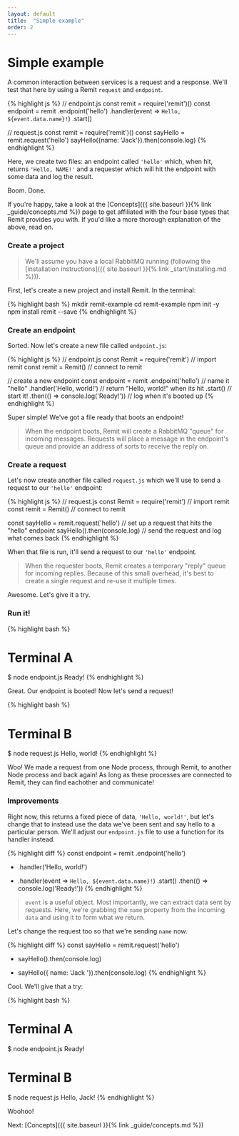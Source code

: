 ```yaml
---
layout: default
title:  "Simple example"
order: 2
---
```

# Simple example

A common interaction between services is a request and a response. We'll test that here by using a Remit `request` and `endpoint`.

{% highlight js %}
// endpoint.js
const remit = require('remit')()
const endpoint = remit
  .endpoint('hello')
  .handler(event => `Hello, ${event.data.name}!`)
  .start()

// request.js
const remit = require('remit')()
const sayHello = remit.request('hello')
sayHello({name: 'Jack'}).then(console.log)
{% endhighlight %}

Here, we create two files: an endpoint called `'hello'` which, when hit, returns `'Hello, NAME!'` and a requester which will hit the endpoint with some data and log the result.

Boom. Done.

If you're happy, take a look at the [Concepts]({{ site.baseurl }}{% link _guide/concepts.md %}) page to get affiliated with the four base types that Remit provides you with. If you'd like a more thorough explanation of the above, read on.

### Create a project

> We'll assume you have a local RabbitMQ running (following the [installation instructions]({{ site.baseurl }}{% link _start/installing.md %})).

First, let's create a new project and install Remit. In the terminal:

{% highlight bash %}
mkdir remit-example
cd remit-example
npm init -y
npm install remit --save
{% endhighlight %}


### Create an endpoint

Sorted. Now let's create a new file called `endpoint.js`:

{% highlight js %}
// endpoint.js
const Remit = require('remit') // import remit
const remit = Remit() // connect to remit

// create a new endpoint
const endpoint = remit
  .endpoint('hello') // name it "hello"
  .handler('Hello, world!') // return "Hello, world!" when its hit
  .start() // start it!
  .then(() => console.log('Ready!')) // log when it's booted up
{% endhighlight %}

Super simple! We've got a file ready that boots an endpoint!

> When the endpoint boots, Remit will create a RabbitMQ "queue" for incoming messages. Requests will place a message in the endpoint's queue and provide an address of sorts to receive the reply on.

### Create a request

Let's now create another file called `request.js` which we'll use to send a request to our `'hello'` endpoint:

{% highlight js %}
// request.js
const Remit = require('remit') // import remit
const remit = Remit() // connect to remit

const sayHello = remit.request('hello') // set up a request that hits the "hello" endpoint
sayHello().then(console.log) // send the request and log what comes back
{% endhighlight %}

When that file is run, it'll send a request to our `'hello'` endpoint.

> When the requester boots, Remit creates a temporary "reply" queue for incoming replies. Because of this small overhead, it's best to create a single request and re-use it multiple times.

Awesome. Let's give it a try.

### Run it!

{% highlight bash %}
# Terminal A
$ node endpoint.js
Ready!
{% endhighlight %}

Great. Our endpoint is booted! Now let's send a request!

{% highlight bash %}
# Terminal B
$ node request.js
Hello, world!
{% endhighlight %}

Woo! We made a request from one Node process, through Remit, to another Node process and back again! As long as these processes are connected to Remit, they can find eachother and communicate!

### Improvements

Right now, this returns a fixed piece of data, `'Hello, world!'`, but let's change that to instead use the data we've been sent and say hello to a particular person. We'll adjust our `endpoint.js` file to use a function for its handler instead.

{% highlight diff %}
const endpoint = remit
  .endpoint('hello')
- .handler('Hello, world!')
+ .handler(event => `Hello, ${event.data.name}!`)
  .start()
  .then(() => console.log('Ready!'))
{% endhighlight %}

> `event` is a useful object. Most importantly, we can extract data sent by requests. Here, we're grabbing the `name` property from the incoming `data` and using it to form what we return.

Let's change the request too so that we're sending `name` now.

{% highlight diff %}
const sayHello = remit.request('hello')
- sayHello().then(console.log)
+ sayHello({ name: 'Jack '}).then(console.log)
{% endhighlight %}

Cool. We'll give that a try:

{% highlight bash %}
# Terminal A
$ node endpoint.js
Ready!

# Terminal B
$ node request.js
Hello, Jack!
{% endhighlight %}

Woohoo!

Next: [Concepts]({{ site.baseurl }}{% link _guide/concepts.md %})
